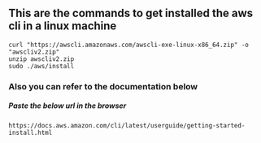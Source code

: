 ## This are the commands to get installed the aws cli in a linux machine

```
curl "https://awscli.amazonaws.com/awscli-exe-linux-x86_64.zip" -o "awscliv2.zip"
unzip awscliv2.zip
sudo ./aws/install
```

### Also you can refer to the documentation below
##### Paste the below url in the browser
```
https://docs.aws.amazon.com/cli/latest/userguide/getting-started-install.html
```
